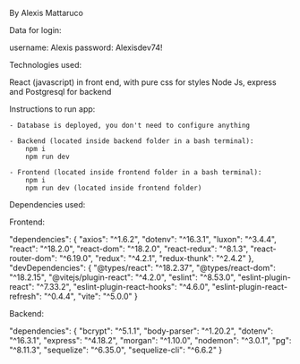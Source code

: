 By Alexis Mattaruco

Data for login:

username: Alexis
password: Alexisdev74!


Technologies used:

React (javascript) in front end, with pure css for styles
Node Js, express and Postgresql for backend

Instructions to run app:

    - Database is deployed, you don't need to configure anything

    - Backend (located inside backend folder in a bash terminal):
        npm i
        npm run dev

    - Frontend (located inside frontend folder in a bash terminal):
        npm i
        npm run dev (located inside frontend folder)

Dependencies used:

Frontend:

"dependencies": {
"axios": "^1.6.2",
"dotenv": "^16.3.1",
"luxon": "^3.4.4",
"react": "^18.2.0",
"react-dom": "^18.2.0",
"react-redux": "^8.1.3",
"react-router-dom": "^6.19.0",
"redux": "^4.2.1",
"redux-thunk": "^2.4.2"
},
"devDependencies": {
"@types/react": "^18.2.37",
"@types/react-dom": "^18.2.15",
"@vitejs/plugin-react": "^4.2.0",
"eslint": "^8.53.0",
"eslint-plugin-react": "^7.33.2",
"eslint-plugin-react-hooks": "^4.6.0",
"eslint-plugin-react-refresh": "^0.4.4",
"vite": "^5.0.0"
}

Backend:

"dependencies": {
"bcrypt": "^5.1.1",
"body-parser": "^1.20.2",
"dotenv": "^16.3.1",
"express": "^4.18.2",
"morgan": "^1.10.0",
"nodemon": "^3.0.1",
"pg": "^8.11.3",
"sequelize": "^6.35.0",
"sequelize-cli": "^6.6.2"
}
